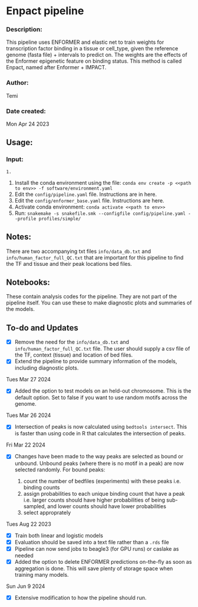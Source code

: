 
# Enpact pipeline

### Description: 
This pipeline uses ENFORMER and elastic net to train weights for transcription factor binding in a tissue or cell_type, given the reference genome (fasta file) + intervals to predict on. The weights are the effects of the Enformer epigenetic feature on binding status. This method is called Enpact, named after Enformer + IMPACT.

### Author: 
Temi

### Date created: 
Mon Apr 24 2023



## Usage: 

### Input:
    1. 
1. Install the conda environment using the file:
    `conda env create -p <<path to env>> -f software/environment.yaml`
2. Edit the `config/pipeline.yaml` file. Instructions are in here.
3. Edit the `config/enformer_base.yaml` file. Instructions are here.
4. Activate conda environment:
    `conda activate <<path to env>>`
5. Run:
    `snakemake -s snakefile.smk --configfile config/pipeline.yaml --profile profiles/simple/`

## Notes:
There are two accompanying txt files `info/data_db.txt` and `info/human_factor_full_QC.txt` that are important for this pipeline to find the TF and tissue and their peak locations bed files.

## Notebooks:
These contain analysis codes for the pipeline. They are not part of the pipeline itself. You can use these to make diagnostic plots and summaries of the models.

## To-do and Updates
- [X] Remove the need for the  `info/data_db.txt` and `info/human_factor_full_QC.txt` file. The user should supply a csv file of the TF, context (tissue) and location of bed files. 
- [X] Extend the pipeline to provide summary information of the models, including diagnostic plots.

Tues Mar 27 2024

- [X] Added the option to test models on an held-out chromosome. This is the default option. Set to false if you want to use random motifs across the genome.

Tues Mar 26 2024

- [X] Intersection of peaks is now calculated using `bedtools intersect`. This is faster than using code in R that calculates the intersection of peaks.

Fri Mar 22 2024

- [X] Changes have been made to the way peaks are selected as bound or unbound. Unbound peaks (where there is no motif in a peak) are now selected randomly. For bound peaks:

    1. count the number of bedfiles (experiments) with these peaks i.e. binding counts
    2. assign probabilities to each unique binding count that have a peak i.e. larger counts should have higher probabilities of being sub-sampled, and lower counts should have lower probabilities
    3. select approprately

Tues Aug 22 2023

- [X] Train both linear and logistic models
- [X] Evaluation should be saved into a text file rather than a `.rds` file
- [X] Pipeline can now send jobs to beagle3 (for GPU runs) or caslake as needed
- [X] Added the option to delete ENFORMER predictions on-the-fly as soon as aggregation is done. This will save plenty of storage space when training many models.

Sun Jun 9 2024

- [X] Extensive modification to how the pipeline should run.

